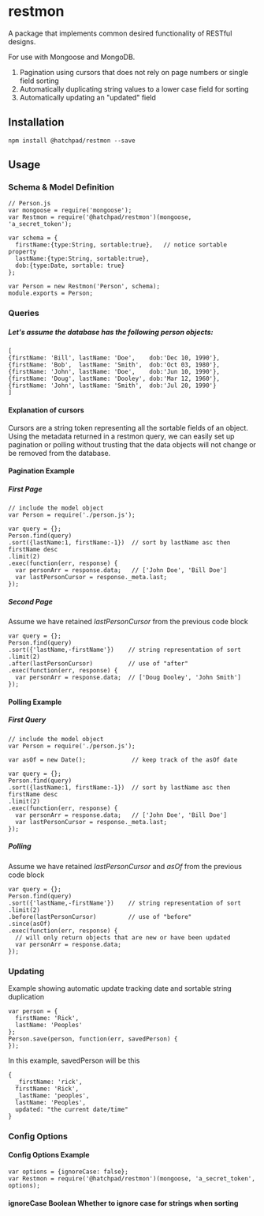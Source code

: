 # restmon

A package that implements common desired functionality of RESTful designs.

For use with Mongoose and MongoDB.

1. Pagination using cursors that does not rely on page numbers or single field sorting
2. Automatically duplicating string values to a lower case field for sorting
3. Automatically updating an "updated" field

## Installation

`npm install @hatchpad/restmon --save`

## Usage

### Schema & Model Definition

```
// Person.js
var mongoose = require('mongoose');
var Restmon = require('@hatchpad/restmon')(mongoose, 'a_secret_token');

var schema = {
  firstName:{type:String, sortable:true},   // notice sortable property
  lastName:{type:String, sortable:true},
  dob:{type:Date, sortable: true}
};

var Person = new Restmon('Person', schema);
module.exports = Person;
```

### Queries

##### Let's assume the database has the following person objects:
```
[
{firstName: 'Bill', lastName: 'Doe',    dob:'Dec 10, 1990'},
{firstName: 'Bob',  lastName: 'Smith',  dob:'Oct 03, 1980'},
{firstName: 'John', lastName: 'Doe',    dob:'Jun 10, 1990'},
{firstName: 'Doug', lastName: 'Dooley', dob:'Mar 12, 1960'},
{firstName: 'John', lastName: 'Smith',  dob:'Jul 20, 1990'}
]
```

#### Explanation of cursors

Cursors are a string token representing all the sortable fields of an object. Using the metadata returned in a restmon query, we can easily set up pagination or polling without trusting that the data objects will not change or be removed from the database.

#### Pagination Example

##### *First Page*
```
// include the model object
var Person = require('./person.js');

var query = {};
Person.find(query)
.sort({lastName:1, firstName:-1})  // sort by lastName asc then firstName desc
.limit(2)
.exec(function(err, response) {
  var personArr = response.data;   // ['John Doe', 'Bill Doe']
  var lastPersonCursor = response._meta.last;
});
```

##### *Second Page*

Assume we have retained *lastPersonCursor* from the previous code block
```
var query = {};
Person.find(query)
.sort({'lastName,-firstName'})    // string representation of sort
.limit(2)
.after(lastPersonCursor)          // use of "after"
.exec(function(err, response) {
  var personArr = response.data;  // ['Doug Dooley', 'John Smith']
});
```

#### Polling Example

##### *First Query*
```
// include the model object
var Person = require('./person.js');

var asOf = new Date();             // keep track of the asOf date

var query = {};
Person.find(query)
.sort({lastName:1, firstName:-1})  // sort by lastName asc then firstName desc
.limit(2)
.exec(function(err, response) {
  var personArr = response.data;   // ['John Doe', 'Bill Doe']
  var lastPersonCursor = response._meta.last;
});
```

##### *Polling*

Assume we have retained *lastPersonCursor* and *asOf* from the previous code block
```
var query = {};
Person.find(query)
.sort({'lastName,-firstName'})    // string representation of sort
.limit(2)
.before(lastPersonCursor)         // use of "before"
.since(asOf)
.exec(function(err, response) {
  // will only return objects that are new or have been updated
  var personArr = response.data;
});
```

### Updating

Example showing automatic update tracking date and sortable string duplication
```
var person = {
  firstName: 'Rick',
  lastName: 'Peoples'
};
Person.save(person, function(err, savedPerson) {
});
```

In this example, savedPerson will be this
```
{
  _firstName: 'rick',
  firstName: 'Rick',
  _lastName: 'peoples',
  lastName: 'Peoples',
  updated: "the current date/time"
}
```

### Config Options

#### Config Options Example
```
var options = {ignoreCase: false};
var Restmon = require('@hatchpad/restmon')(mongoose, 'a_secret_token', options);
```

#### ignoreCase **Boolean** Whether to ignore case for strings when sorting
